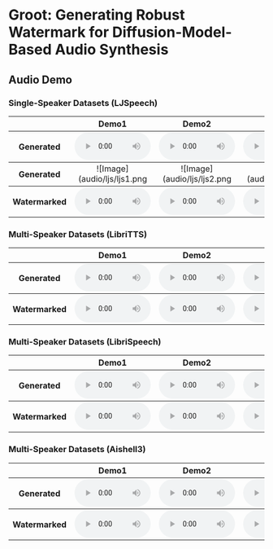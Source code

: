 # Groot: Generating Robust Watermark for Diffusion-Model-Based Audio Synthesis

## Audio Demo
### Single-Speaker Datasets (LJSpeech)

<table>
  <thead>
     <th style="text-align: center"></th>
     <th style="text-align: center">Demo1</th>
     <th style="text-align: center">Demo2</th>
     <th style="text-align: center">Demo3</th>
     <th style="text-align: center">Demo4</th>
     <th style="text-align: center">Demo5</th>
  </thead>
  <tbody>
    <tr>
      <th>Generated</th>
      <td style="text-align: center"><audio controls style="width: 150px;"><source src="audio/ljs/ljs_generated1.wav" type="audio/wav"></audio></td>
      <td style="text-align: center"><audio controls style="width: 150px;"><source src="audio/ljs/ljs_generated2.wav" type="audio/wav"></audio></td>
      <td style="text-align: center"><audio controls style="width: 150px;"><source src="audio/ljs/ljs_generated3.wav" type="audio/wav"></audio></td>
      <td style="text-align: center"><audio controls style="width: 150px;"><source src="audio/ljs/ljs_generated4.wav" type="audio/wav"></audio></td>
      <td style="text-align: center"><audio controls style="width: 150px;"><source src="audio/ljs/ljs_generated5.wav" type="audio/wav"></audio></td>
    </tr>
  </tbody>
  <tbody>
    <tr>
      <th>Generated</th>
      <td style="text-align: center">![Image](audio/ljs/ljs1.png</td>
      <td style="text-align: center">![Image](audio/ljs/ljs2.png</td>
      <td style="text-align: center">![Image](audio/ljs/ljs3.png</td>
      <td style="text-align: center">![Image](audio/ljs/ljs4.png</td>
      <td style="text-align: center">![Image](audio/ljs/ljs5.png</td>
    </tr>
  </tbody>
  <tbody>
    <tr>
      <th>Watermarked</th>
      <td style="text-align: center"><audio controls style="width: 150px;"><source src="audio/ljs/ljs_watermarked1.wav" type="audio/wav"></audio></td>
      <td style="text-align: center"><audio controls style="width: 150px;"><source src="audio/ljs/ljs_watermarked2.wav" type="audio/wav"></audio></td>
      <td style="text-align: center"><audio controls style="width: 150px;"><source src="audio/ljs/ljs_watermarked3.wav" type="audio/wav"></audio></td>
      <td style="text-align: center"><audio controls style="width: 150px;"><source src="audio/ljs/ljs_watermarked4.wav" type="audio/wav"></audio></td>
      <td style="text-align: center"><audio controls style="width: 150px;"><source src="audio/ljs/ljs_watermarked5.wav" type="audio/wav"></audio></td>
    </tr>
  </tbody>
</table>


### Multi-Speaker Datasets (LibriTTS)
<table>
  <thead>
     <th style="text-align: center"></th>
     <th style="text-align: center">Demo1</th>
     <th style="text-align: center">Demo2</th>
     <th style="text-align: center">Demo3</th>
     <th style="text-align: center">Demo4</th>
     <th style="text-align: center">Demo5</th>
  </thead>
  <tbody>
    <tr>
      <th>Generated</th>
      <td style="text-align: center"><audio controls style="width: 150px;"><source src="audio/lts/lts_generated1.wav" type="audio/wav"></audio></td>
      <td style="text-align: center"><audio controls style="width: 150px;"><source src="audio/lts/lts_generated2.wav" type="audio/wav"></audio></td>
      <td style="text-align: center"><audio controls style="width: 150px;"><source src="audio/lts/lts_generated3.wav" type="audio/wav"></audio></td>
      <td style="text-align: center"><audio controls style="width: 150px;"><source src="audio/lts/lts_generated4.wav" type="audio/wav"></audio></td>
      <td style="text-align: center"><audio controls style="width: 150px;"><source src="audio/lts/lts_generated5.wav" type="audio/wav"></audio></td>
    </tr>
  </tbody>
  <tbody>
    <tr>
      <th>Watermarked</th>
      <td style="text-align: center"><audio controls style="width: 150px;"><source src="audio/lts/lts_watermarked1.wav" type="audio/wav"></audio></td>
      <td style="text-align: center"><audio controls style="width: 150px;"><source src="audio/lts/lts_watermarked2.wav" type="audio/wav"></audio></td>
      <td style="text-align: center"><audio controls style="width: 150px;"><source src="audio/lts/lts_watermarked3.wav" type="audio/wav"></audio></td>
      <td style="text-align: center"><audio controls style="width: 150px;"><source src="audio/lts/lts_watermarked4.wav" type="audio/wav"></audio></td>
      <td style="text-align: center"><audio controls style="width: 150px;"><source src="audio/lts/lts_watermarked5.wav" type="audio/wav"></audio></td>
    </tr>
  </tbody>
</table>


### Multi-Speaker Datasets (LibriSpeech)
<table>
  <thead>
     <th style="text-align: center"></th>
     <th style="text-align: center">Demo1</th>
     <th style="text-align: center">Demo2</th>
     <th style="text-align: center">Demo3</th>
     <th style="text-align: center">Demo4</th>
     <th style="text-align: center">Demo5</th>
  </thead>
  <tbody>
    <tr>
      <th>Generated</th>
      <td style="text-align: center"><audio controls style="width: 150px;"><source src="audio/lbs/lbs_generated1.wav" type="audio/wav"></audio></td>
      <td style="text-align: center"><audio controls style="width: 150px;"><source src="audio/lbs/lbs_generated2.wav" type="audio/wav"></audio></td>
      <td style="text-align: center"><audio controls style="width: 150px;"><source src="audio/lbs/lbs_generated3.wav" type="audio/wav"></audio></td>
      <td style="text-align: center"><audio controls style="width: 150px;"><source src="audio/lbs/lbs_generated4.wav" type="audio/wav"></audio></td>
      <td style="text-align: center"><audio controls style="width: 150px;"><source src="audio/lbs/lbs_generated5.wav" type="audio/wav"></audio></td>
    </tr>
  </tbody>
  <tbody>
    <tr>
      <th>Watermarked</th>
      <td style="text-align: center"><audio controls style="width: 150px;"><source src="audio/lbs/lbs_watermarked1.wav" type="audio/wav"></audio></td>
      <td style="text-align: center"><audio controls style="width: 150px;"><source src="audio/lbs/lbs_watermarked2.wav" type="audio/wav"></audio></td>
      <td style="text-align: center"><audio controls style="width: 150px;"><source src="audio/lbs/lbs_watermarked3.wav" type="audio/wav"></audio></td>
      <td style="text-align: center"><audio controls style="width: 150px;"><source src="audio/lbs/lbs_watermarked4.wav" type="audio/wav"></audio></td>
      <td style="text-align: center"><audio controls style="width: 150px;"><source src="audio/lbs/lbs_watermarked5.wav" type="audio/wav"></audio></td>
    </tr>
  </tbody>
</table>


### Multi-Speaker Datasets (Aishell3)
<table>
  <thead>
     <th style="text-align: center"></th>
     <th style="text-align: center">Demo1</th>
     <th style="text-align: center">Demo2</th>
     <th style="text-align: center">Demo3</th>
     <th style="text-align: center">Demo4</th>
     <th style="text-align: center">Demo5</th>
  </thead>
  <tbody>
    <tr>
      <th>Generated</th>
      <td style="text-align: center"><audio controls style="width: 150px;"><source src="audio/asl/asl_generated1.wav" type="audio/wav"></audio></td>
      <td style="text-align: center"><audio controls style="width: 150px;"><source src="audio/asl/asl_generated2.wav" type="audio/wav"></audio></td>
      <td style="text-align: center"><audio controls style="width: 150px;"><source src="audio/asl/asl_generated3.wav" type="audio/wav"></audio></td>
      <td style="text-align: center"><audio controls style="width: 150px;"><source src="audio/asl/asl_generated4.wav" type="audio/wav"></audio></td>
      <td style="text-align: center"><audio controls style="width: 150px;"><source src="audio/asl/asl_generated5.wav" type="audio/wav"></audio></td>
    </tr>
  </tbody>
  <tbody>
    <tr>
      <th>Watermarked</th>
      <td style="text-align: center"><audio controls style="width: 150px;"><source src="audio/asl/asl_watermarked1.wav" type="audio/wav"></audio></td>
      <td style="text-align: center"><audio controls style="width: 150px;"><source src="audio/asl/asl_watermarked2.wav" type="audio/wav"></audio></td>
      <td style="text-align: center"><audio controls style="width: 150px;"><source src="audio/asl/asl_watermarked3.wav" type="audio/wav"></audio></td>
      <td style="text-align: center"><audio controls style="width: 150px;"><source src="audio/asl/asl_watermarked4.wav" type="audio/wav"></audio></td>
      <td style="text-align: center"><audio controls style="width: 150px;"><source src="audio/asl/asl_watermarked5.wav" type="audio/wav"></audio></td>
    </tr>
  </tbody>
</table>

